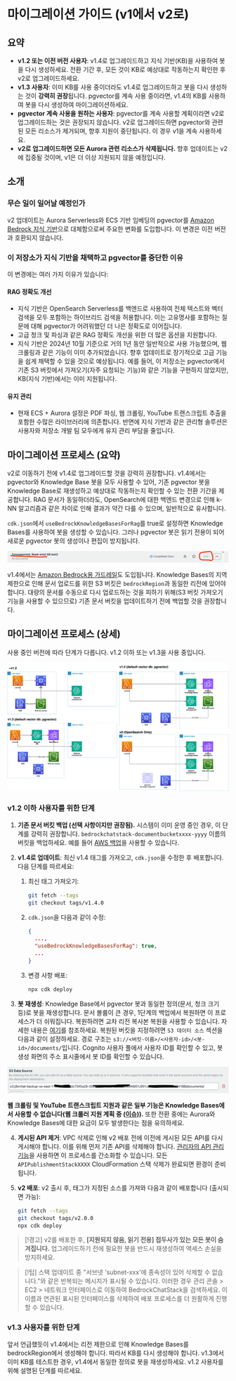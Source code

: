 # 마이그레이션 가이드 (v1에서 v2로)

## 요약

- **v1.2 또는 이전 버전 사용자**: v1.4로 업그레이드하고 지식 기반(KB)을 사용하여 봇을 다시 생성하세요. 전환 기간 후, 모든 것이 KB로 예상대로 작동하는지 확인한 후 v2로 업그레이드하세요.
- **v1.3 사용자**: 이미 KB를 사용 중이더라도 v1.4로 업그레이드하고 봇을 다시 생성하는 것이 **강력히 권장**됩니다. pgvector를 계속 사용 중이라면, v1.4의 KB를 사용하여 봇을 다시 생성하여 마이그레이션하세요.
- **pgvector 계속 사용을 원하는 사용자**: pgvector를 계속 사용할 계획이라면 v2로 업그레이드하는 것은 권장되지 않습니다. v2로 업그레이드하면 pgvector와 관련된 모든 리소스가 제거되며, 향후 지원이 중단됩니다. 이 경우 v1을 계속 사용하세요.
- **v2로 업그레이드하면 모든 Aurora 관련 리소스가 삭제됩니다.** 향후 업데이트는 v2에 집중될 것이며, v1은 더 이상 지원되지 않을 예정입니다.

## 소개

### 무슨 일이 일어날 예정인가

v2 업데이트는 Aurora Serverless와 ECS 기반 임베딩의 pgvector를 [Amazon Bedrock 지식 기반](https://docs.aws.amazon.com/bedrock/latest/userguide/knowledge-base.html)으로 대체함으로써 주요한 변화를 도입합니다. 이 변경은 이전 버전과 호환되지 않습니다.

### 이 저장소가 지식 기반을 채택하고 pgvector를 중단한 이유

이 변경에는 여러 가지 이유가 있습니다:

#### RAG 정확도 개선

- 지식 기반은 OpenSearch Serverless를 백엔드로 사용하여 전체 텍스트와 벡터 검색을 모두 포함하는 하이브리드 검색을 허용합니다. 이는 고유명사를 포함하는 질문에 대해 pgvector가 어려워했던 더 나은 정확도로 이어집니다.
- 고급 청크 및 파싱과 같은 RAG 정확도 개선을 위한 더 많은 옵션을 지원합니다.
- 지식 기반은 2024년 10월 기준으로 거의 1년 동안 일반적으로 사용 가능했으며, 웹 크롤링과 같은 기능이 이미 추가되었습니다. 향후 업데이트로 장기적으로 고급 기능을 쉽게 채택할 수 있을 것으로 예상됩니다. 예를 들어, 이 저장소는 pgvector에서 기존 S3 버킷에서 가져오기(자주 요청되는 기능)와 같은 기능을 구현하지 않았지만, KB(지식 기반)에서는 이미 지원됩니다.

#### 유지 관리

- 현재 ECS + Aurora 설정은 PDF 파싱, 웹 크롤링, YouTube 트랜스크립트 추출을 포함한 수많은 라이브러리에 의존합니다. 반면에 지식 기반과 같은 관리형 솔루션은 사용자와 저장소 개발 팀 모두에게 유지 관리 부담을 줄입니다.

## 마이그레이션 프로세스 (요약)

v2로 이동하기 전에 v1.4로 업그레이드할 것을 강력히 권장합니다. v1.4에서는 pgvector와 Knowledge Base 봇을 모두 사용할 수 있어, 기존 pgvector 봇을 Knowledge Base로 재생성하고 예상대로 작동하는지 확인할 수 있는 전환 기간을 제공합니다. RAG 문서가 동일하더라도, OpenSearch에 대한 백엔드 변경으로 인해 k-NN 알고리즘과 같은 차이로 인해 결과가 약간 다를 수 있으며, 일반적으로 유사합니다.

`cdk.json`에서 `useBedrockKnowledgeBasesForRag`를 true로 설정하면 Knowledge Bases를 사용하여 봇을 생성할 수 있습니다. 그러나 pgvector 봇은 읽기 전용이 되어 새로운 pgvector 봇의 생성이나 편집이 방지됩니다.

![](../imgs/v1_to_v2_readonly_bot.png)

v1.4에서는 [Amazon Bedrock용 가드레일](https://aws.amazon.com/jp/bedrock/guardrails/)도 도입됩니다. Knowledge Bases의 지역 제한으로 인해 문서 업로드를 위한 S3 버킷은 `bedrockRegion`과 동일한 리전에 있어야 합니다. 대량의 문서를 수동으로 다시 업로드하는 것을 피하기 위해(S3 버킷 가져오기 기능을 사용할 수 있으므로) 기존 문서 버킷을 업데이트하기 전에 백업할 것을 권장합니다.

## 마이그레이션 프로세스 (상세)

사용 중인 버전에 따라 단계가 다릅니다. v1.2 이하 또는 v1.3을 사용 중입니다.

![](../imgs/v1_to_v2_arch.png)

### v1.2 이하 사용자를 위한 단계

1. **기존 문서 버킷 백업 (선택 사항이지만 권장됨).** 시스템이 이미 운영 중인 경우, 이 단계를 강력히 권장합니다. `bedrockchatstack-documentbucketxxxx-yyyy` 이름의 버킷을 백업하세요. 예를 들어 [AWS 백업](https://docs.aws.amazon.com/aws-backup/latest/devguide/s3-backups.html)을 사용할 수 있습니다.

2. **v1.4로 업데이트**: 최신 v1.4 태그를 가져오고, `cdk.json`을 수정한 후 배포합니다. 다음 단계를 따르세요:

   1. 최신 태그 가져오기:
      ```bash
      git fetch --tags
      git checkout tags/v1.4.0
      ```
   2. `cdk.json`을 다음과 같이 수정:
      ```json
      {
        ...,
        "useBedrockKnowledgeBasesForRag": true,
        ...
      }
      ```
   3. 변경 사항 배포:
      ```bash
      npx cdk deploy
      ```

3. **봇 재생성**: Knowledge Base에서 pgvector 봇과 동일한 정의(문서, 청크 크기 등)로 봇을 재생성합니다. 문서 볼륨이 큰 경우, 1단계의 백업에서 복원하면 이 프로세스가 더 쉬워집니다. 복원하려면 교차 리전 복사본 복원을 사용할 수 있습니다. 자세한 내용은 [여기](https://docs.aws.amazon.com/aws-backup/latest/devguide/restoring-s3.html)를 참조하세요. 복원된 버킷을 지정하려면 `S3 데이터 소스` 섹션을 다음과 같이 설정하세요. 경로 구조는 `s3://<버킷-이름>/<사용자-id>/<봇-id>/documents/`입니다. Cognito 사용자 풀에서 사용자 ID를 확인할 수 있고, 봇 생성 화면의 주소 표시줄에서 봇 ID를 확인할 수 있습니다.

![](../imgs/v1_to_v2_KB_s3_source.png)

**웹 크롤링 및 YouTube 트랜스크립트 지원과 같은 일부 기능은 Knowledge Bases에서 사용할 수 없습니다(웹 크롤러 지원 계획 중 ([이슈](https://github.com/aws-samples/bedrock-claude-chat/issues/557))).** 또한 전환 중에는 Aurora와 Knowledge Bases에 대한 요금이 모두 발생한다는 점을 유의하세요.

4. **게시된 API 제거**: VPC 삭제로 인해 v2 배포 전에 이전에 게시된 모든 API를 다시 게시해야 합니다. 이를 위해 먼저 기존 API를 삭제해야 합니다. [관리자의 API 관리 기능](../ADMINISTRATOR_ko-KR.md)을 사용하면 이 프로세스를 간소화할 수 있습니다. 모든 `APIPublishmentStackXXXX` CloudFormation 스택 삭제가 완료되면 환경이 준비됩니다.

5. **v2 배포**: v2 출시 후, 태그가 지정된 소스를 가져와 다음과 같이 배포합니다 (출시되면 가능):
   ```bash
   git fetch --tags
   git checkout tags/v2.0.0
   npx cdk deploy
   ```

> [!경고]
> v2를 배포한 후, **[지원되지 않음, 읽기 전용] 접두사가 있는 모든 봇이 숨겨집니다.** 업그레이드하기 전에 필요한 봇을 반드시 재생성하여 액세스 손실을 방지하세요.

> [!팁]
> 스택 업데이트 중 "서브넷 'subnet-xxx'에 종속성이 있어 삭제할 수 없습니다."와 같은 반복되는 메시지가 표시될 수 있습니다. 이러한 경우 관리 콘솔 > EC2 > 네트워크 인터페이스로 이동하여 BedrockChatStack을 검색하세요. 이 이름과 연관된 표시된 인터페이스를 삭제하여 배포 프로세스를 더 원활하게 진행할 수 있습니다.

### v1.3 사용자를 위한 단계

앞서 언급했듯이 v1.4에서는 리전 제한으로 인해 Knowledge Bases를 bedrockRegion에서 생성해야 합니다. 따라서 KB를 다시 생성해야 합니다. v1.3에서 이미 KB를 테스트한 경우, v1.4에서 동일한 정의로 봇을 재생성하세요. v1.2 사용자를 위해 설명된 단계를 따르세요.